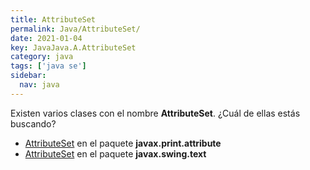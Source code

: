 ```yaml
---
title: AttributeSet
permalink: Java/AttributeSet/
date: 2021-01-04
key: JavaJava.A.AttributeSet
category: java
tags: ['java se']
sidebar: 
  nav: java
---
```


Existen varios clases con el nombre **AttributeSet**. ¿Cuál de ellas estás buscando?
<ul>
<li><a href="/Java/AttributeSet-javax-print-attribute/">AttributeSet</a> en el paquete <strong>javax.print.attribute</strong></li>
<li><a href="/Java/AttributeSet-javax-swing-text/">AttributeSet</a> en el paquete <strong>javax.swing.text</strong></li>
<ul>
